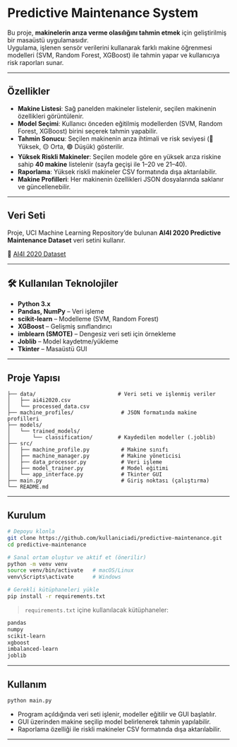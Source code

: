 # Predictive Maintenance System  

Bu proje, **makinelerin arıza verme olasılığını tahmin etmek** için geliştirilmiş bir masaüstü uygulamasıdır.  
Uygulama, işlenen sensör verilerini kullanarak farklı makine öğrenmesi modelleri (SVM, Random Forest, XGBoost) ile tahmin yapar ve kullanıcıya risk raporları sunar.  

---

## Özellikler  

- **Makine Listesi**: Sağ panelden makineler listelenir, seçilen makinenin özellikleri görüntülenir.  
- **Model Seçimi**: Kullanıcı önceden eğitilmiş modellerden (SVM, Random Forest, XGBoost) birini seçerek tahmin yapabilir.  
- **Tahmin Sonucu**: Seçilen makinenin arıza ihtimali ve risk seviyesi (🔴 Yüksek, 🟡 Orta, 🟢 Düşük) gösterilir.  
- **Yüksek Riskli Makineler**: Seçilen modele göre en yüksek arıza riskine sahip **40 makine** listelenir (sayfa geçişi ile 1–20 ve 21–40).  
- **Raporlama**: Yüksek riskli makineler CSV formatında dışa aktarılabilir.  
- **Makine Profilleri**: Her makinenin özellikleri JSON dosyalarında saklanır ve güncellenebilir.  

---

## Veri Seti  

Proje, UCI Machine Learning Repository’de bulunan **AI4I 2020 Predictive Maintenance Dataset** veri setini kullanır.  

🔗 [AI4I 2020 Dataset](https://archive.ics.uci.edu/dataset/601/ai4i+2020+predictive+maintenance+dataset)  

---

## 🛠 Kullanılan Teknolojiler  

- **Python 3.x**  
- **Pandas, NumPy** – Veri işleme  
- **scikit-learn** – Modelleme (SVM, Random Forest)  
- **XGBoost** – Gelişmiş sınıflandırıcı  
- **imblearn (SMOTE)** – Dengesiz veri seti için örnekleme  
- **Joblib** – Model kaydetme/yükleme  
- **Tkinter** – Masaüstü GUI  

---

## Proje Yapısı  

```
├── data/                          # Veri seti ve işlenmiş veriler
│   ├── ai4i2020.csv
│   └── processed_data.csv
├── machine_profiles/               # JSON formatında makine profilleri
├── models/
│   └── trained_models/
│       └── classification/        # Kaydedilen modeller (.joblib)
├── src/
│   ├── machine_profile.py          # Makine sınıfı
│   ├── machine_manager.py          # Makine yöneticisi
│   ├── data_processor.py           # Veri işleme
│   ├── model_trainer.py            # Model eğitimi
│   └── app_interface.py            # Tkinter GUI
├── main.py                         # Giriş noktası (çalıştırma)
└── README.md
```

---

## Kurulum  

```bash
# Depoyu klonla
git clone https://github.com/kullaniciadi/predictive-maintenance.git
cd predictive-maintenance

# Sanal ortam oluştur ve aktif et (önerilir)
python -m venv venv
source venv/bin/activate   # macOS/Linux
venv\Scripts\activate      # Windows

# Gerekli kütüphaneleri yükle
pip install -r requirements.txt
```

> `requirements.txt` içine kullanılacak kütüphaneler:  
```txt
pandas
numpy
scikit-learn
xgboost
imbalanced-learn
joblib
```

---

## Kullanım  

```bash
python main.py
```

- Program açıldığında veri seti işlenir, modeller eğitilir ve GUI başlatılır.  
- GUI üzerinden makine seçilip model belirlenerek tahmin yapılabilir.  
- Raporlama özelliği ile riskli makineler CSV formatında dışa aktarılabilir.  

---  
